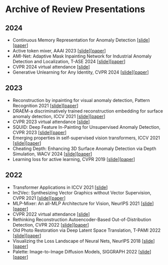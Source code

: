 # Archive of Review Presentations

## 2024
* Continuous Memory Representation for Anomaly Detection [<a href="https://github.com/YeongHyeon/Review_Presentations/blob/main/slides240315_GRAD_review.pdf">slide</a>][<a href="https://arxiv.org/abs/2402.18293">paper</a>]
* Active token mixer, AAAI 2023 [<a href="https://github.com/YeongHyeon/Review_Presentations/blob/main/slides240325_ATM_review.pdf">slide</a>][<a href="https://ojs.aaai.org/index.php/AAAI/article/view/25376">paper</a>]
* AMI-Net: Adaptive Mask Inpainting Network for Industrial Anomaly Detection and Localization, T-ASE 2024 [<a href="https://github.com/YeongHyeon/Review_Presentations/blob/main/slides240401_AMINet_review.pdf">slide</a>][<a href="">paper</a>]
* CVPR 2024 virtual attendance [<a href="https://github.com/YeongHyeon/Review_Presentations/blob/main/slides240704_CVPR24_review.pdf">slide</a>]  
* Generative Unlearning for Any Identity, CVPR 2024 [<a href="https://github.com/YeongHyeon/Review_Presentations/blob/main/slides240711_GUIDE_review.pdf">slide</a>][<a href="https://openaccess.thecvf.com/content/CVPR2024/html/Seo_Generative_Unlearning_for_Any_Identity_CVPR_2024_paper.html">paper</a>]  

## 2023
* Reconstruction by inpainting for visual anomaly detection, Pattern Recognition 2021 [<a href="https://github.com/YeongHyeon/Review_Presentations/blob/main/slides230108_RIAD_review.pdf">slide</a>][<a href="https://www.sciencedirect.com/science/article/pii/S0031320320305094?casa_token=bKzqmn8N5bgAAAAA:NuG3wQ5it2xPjAK8yAqMZSbaUNV_4IRZzsxAoOj8dSZEwWKJv6am4-y3Orb_Fp9OkJPhvePLLP4">paper</a>]
* DRAEM-a discriminatively trained reconstruction embedding for surface anomaly detection, ICCV 2021 [<a href="https://github.com/YeongHyeon/Review_Presentations/blob/main/slides230519_DRAEM_review.pdf">slide</a>][<a href="https://openaccess.thecvf.com/content/ICCV2021/html/Zavrtanik_DRAEM_-_A_Discriminatively_Trained_Reconstruction_Embedding_for_Surface_Anomaly_ICCV_2021_paper.html">paper</a>]
* CVPR 2023 virtual attendance [<a href="https://github.com/YeongHyeon/Review_Presentations/blob/main/slides230630_CVPR23_review.pdf">slide</a>]  
* SQUID: Deep Feature In-Painting for Unsupervised Anomaly Detection, CVPR 2023 [<a href="https://github.com/YeongHyeon/Review_Presentations/blob/main/slides230714_SQUID_review.pdf">slide</a>][<a href="https://openaccess.thecvf.com/content/CVPR2023/html/Xiang_SQUID_Deep_Feature_In-Painting_for_Unsupervised_Anomaly_Detection_CVPR_2023_paper.html">paper</a>]
* Emerging properties in self-supervised vision transformers, ICCV 2021 [<a href="https://github.com/YeongHyeon/Review_Presentations/blob/main/slides230725_DINO_review.pdf">slide</a>][<a href="https://openaccess.thecvf.com/content/ICCV2021/html/Caron_Emerging_Properties_in_Self-Supervised_Vision_Transformers_ICCV_2021_paper">paper</a>]
* Cheating Depth: Enhancing 3D Surface Anomaly Detection via Depth Simulation, WACV 2024 [<a href="https://github.com/YeongHyeon/Review_Presentations/blob/main/slides231123_CheatingDepth_review.pdf">slide</a>][<a href="https://openaccess.thecvf.com/content/WACV2024/html/Zavrtanik_Cheating_Depth_Enhancing_3D_Surface_Anomaly_Detection_via_Depth_Simulation_WACV_2024_paper.html">paper</a>]
* Learning loss for active learning, CVPR 2019 [<a href="https://github.com/YeongHyeon/Review_Presentations/blob/main/slides231226_ActiveLearning_review.pdf">slide</a>][<a href="https://openaccess.thecvf.com/content_CVPR_2019/html/Yoo_Learning_Loss_for_Active_Learning_CVPR_2019_paper.html">paper</a>]  

## 2022
* Transformer Applications in ICCV 2021 [<a href="https://github.com/YeongHyeon/Review_Presentations/blob/main/slides220127_Transformer_applications.pdf">slide</a>]  
* Im2Vec: Synthesizing Vector Graphics without Vector Supervision, CVPR 2021 [<a href="https://github.com/YeongHyeon/Review_Presentations/blob/main/slides220324_Im2Vec_review.pdf">slide</a>][<a href="https://openaccess.thecvf.com/content/CVPR2021/html/Reddy_Im2Vec_Synthesizing_Vector_Graphics_Without_Vector_Supervision_CVPR_2021_paper.html">paper</a>]  
* MLP-Mixer: An all-MLP Architecture for Vision, NeurIPS 2021 [<a href="https://github.com/YeongHyeon/Review_Presentations/blob/main/slides220421_MLPMixer_review.pdf">slide</a>][<a href="https://proceedings.neurips.cc/paper/2021/hash/cba0a4ee5ccd02fda0fe3f9a3e7b89fe-Abstract.html">paper</a>]  
* CVPR 2022 virtual attendance [<a href="https://github.com/YeongHyeon/Review_Presentations/blob/main/slides220725_CVPR22_review.pdf">slide</a>]  
* Rethinking Reconstruction Autoencoder-Based Out-of-Distribution Detection, CVPR 2022 [<a href="https://github.com/YeongHyeon/Review_Presentations/blob/main/slides220713_RethinkingOoD_review.pdf">slide</a>][<a href="https://openaccess.thecvf.com/content/CVPR2022/html/Zhou_Rethinking_Reconstruction_Autoencoder-Based_Out-of-Distribution_Detection_CVPR_2022_paper.html">paper</a>]  
* Old Photo Restoration via Deep Latent Space Translation, T-PAMI 2022 [<a href="https://github.com/YeongHyeon/Review_Presentations/blob/main/slides220916_OldPhotoRestoration_review.pdf">slide</a>][<a href="https://ieeexplore.ieee.org/abstract/document/9744329?casa_token=-DZsAU0VWcsAAAAA:LGhbZ744IvpZH2eKw9RQv2QP1_ntd76K9WDP66MT0ZSCUcyWnnFfCdXpKuoo9rihra_F1FdnaA">paper</a>]  
* Visualizing the Loss Landscape of Neural Nets, NeurIPS 2018 [<a href="https://github.com/YeongHyeon/Review_Presentations/blob/main/slides221021_LossLandscape_review.pdf">slide</a>][<a href="https://proceedings.neurips.cc/paper/2018/hash/a41b3bb3e6b050b6c9067c67f663b915-Abstract.html">paper</a>]  
* Palette: Image-to-Image Diffusion Models, SIGGRAPH 2022 [<a href="https://github.com/YeongHyeon/Review_Presentations/blob/main/slides221118_Palette_review.pdf">slide</a>][<a href="https://dl.acm.org/doi/abs/10.1145/3528233.3530757">paper</a>]
